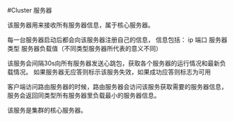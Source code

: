 #Cluster 服务器

该服务器用来接收所有服务器信息，属于核心服务器。

每一台服务器启动后都会向该服务器注册自己的信息，
信息包括：
ip
端口
服务器类型
服务器负载值（不同类型服务器所代表的意义不同）

该服务会间隔30s向所有服务器发送心跳包，获取各个服务器的运行情况和最新负载情况。
如果服务器无应答则标示该服务失效，如果成功应答则标志为可用

客户端访问路由服务器的时候，路由服务器会访问该服务获取需要的服务器信息，服务会返回同类型所有服务器里负载最小的服务器信息。

该服务是集群的核心服务器。

